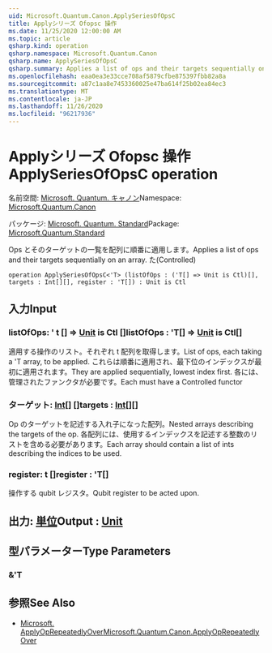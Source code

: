 ```yaml
---
uid: Microsoft.Quantum.Canon.ApplySeriesOfOpsC
title: Applyシリーズ Ofopsc 操作
ms.date: 11/25/2020 12:00:00 AM
ms.topic: article
qsharp.kind: operation
qsharp.namespace: Microsoft.Quantum.Canon
qsharp.name: ApplySeriesOfOpsC
qsharp.summary: Applies a list of ops and their targets sequentially on an array. (Controlled)
ms.openlocfilehash: eaa0ea3e33cce708af5879cfbe875397fbb82a8a
ms.sourcegitcommit: a87c1aa8e7453360025e47ba614f25b02ea84ec3
ms.translationtype: MT
ms.contentlocale: ja-JP
ms.lasthandoff: 11/26/2020
ms.locfileid: "96217936"
---
```

# <a name="applyseriesofopsc-operation"></a><span data-ttu-id="6e1e9-102">Applyシリーズ Ofopsc 操作</span><span class="sxs-lookup"><span data-stu-id="6e1e9-102">ApplySeriesOfOpsC operation</span></span>

<span data-ttu-id="6e1e9-103">名前空間: [Microsoft. Quantum. キャノン](xref:Microsoft.Quantum.Canon)</span><span class="sxs-lookup"><span data-stu-id="6e1e9-103">Namespace: [Microsoft.Quantum.Canon](xref:Microsoft.Quantum.Canon)</span></span>

<span data-ttu-id="6e1e9-104">パッケージ: [Microsoft. Quantum. Standard](https://nuget.org/packages/Microsoft.Quantum.Standard)</span><span class="sxs-lookup"><span data-stu-id="6e1e9-104">Package: [Microsoft.Quantum.Standard](https://nuget.org/packages/Microsoft.Quantum.Standard)</span></span>


<span data-ttu-id="6e1e9-105">Ops とそのターゲットの一覧を配列に順番に適用します。</span><span class="sxs-lookup"><span data-stu-id="6e1e9-105">Applies a list of ops and their targets sequentially on an array.</span></span> <span data-ttu-id="6e1e9-106">た</span><span class="sxs-lookup"><span data-stu-id="6e1e9-106">(Controlled)</span></span>

```qsharp
operation ApplySeriesOfOpsC<'T> (listOfOps : ('T[] => Unit is Ctl)[], targets : Int[][], register : 'T[]) : Unit is Ctl
```


## <a name="input"></a><span data-ttu-id="6e1e9-107">入力</span><span class="sxs-lookup"><span data-stu-id="6e1e9-107">Input</span></span>

### <a name="listofops--t--unit--is-ctl"></a><span data-ttu-id="6e1e9-108">listOfOps: ' t [] => [Unit](xref:microsoft.quantum.lang-ref.unit)  is Ctl []</span><span class="sxs-lookup"><span data-stu-id="6e1e9-108">listOfOps : 'T[] => [Unit](xref:microsoft.quantum.lang-ref.unit)  is Ctl[]</span></span>

<span data-ttu-id="6e1e9-109">適用する操作のリスト。それぞれ t 配列を取得します。</span><span class="sxs-lookup"><span data-stu-id="6e1e9-109">List of ops, each taking a 'T array, to be applied.</span></span> <span data-ttu-id="6e1e9-110">これらは順番に適用され、最下位のインデックスが最初に適用されます。</span><span class="sxs-lookup"><span data-stu-id="6e1e9-110">They are applied sequentially, lowest index first.</span></span>
<span data-ttu-id="6e1e9-111">各には、管理されたファンクタが必要です。</span><span class="sxs-lookup"><span data-stu-id="6e1e9-111">Each must have a Controlled functor</span></span>


### <a name="targets--int"></a><span data-ttu-id="6e1e9-112">ターゲット: [Int](xref:microsoft.quantum.lang-ref.int)[] []</span><span class="sxs-lookup"><span data-stu-id="6e1e9-112">targets : [Int](xref:microsoft.quantum.lang-ref.int)[][]</span></span>

<span data-ttu-id="6e1e9-113">Op のターゲットを記述する入れ子になった配列。</span><span class="sxs-lookup"><span data-stu-id="6e1e9-113">Nested arrays describing the targets of the op.</span></span> <span data-ttu-id="6e1e9-114">各配列には、使用するインデックスを記述する整数のリストを含める必要があります。</span><span class="sxs-lookup"><span data-stu-id="6e1e9-114">Each array should contain a list of ints describing the indices to be used.</span></span>


### <a name="register--t"></a><span data-ttu-id="6e1e9-115">register: t []</span><span class="sxs-lookup"><span data-stu-id="6e1e9-115">register : 'T[]</span></span>

<span data-ttu-id="6e1e9-116">操作する qubit レジスタ。</span><span class="sxs-lookup"><span data-stu-id="6e1e9-116">Qubit register to be acted upon.</span></span>



## <a name="output--unit"></a><span data-ttu-id="6e1e9-117">出力: [単位](xref:microsoft.quantum.lang-ref.unit)</span><span class="sxs-lookup"><span data-stu-id="6e1e9-117">Output : [Unit](xref:microsoft.quantum.lang-ref.unit)</span></span>



## <a name="type-parameters"></a><span data-ttu-id="6e1e9-118">型パラメーター</span><span class="sxs-lookup"><span data-stu-id="6e1e9-118">Type Parameters</span></span>

### <a name="t"></a><span data-ttu-id="6e1e9-119">&</span><span class="sxs-lookup"><span data-stu-id="6e1e9-119">'T</span></span>



## <a name="see-also"></a><span data-ttu-id="6e1e9-120">参照</span><span class="sxs-lookup"><span data-stu-id="6e1e9-120">See Also</span></span>

- [<span data-ttu-id="6e1e9-121">Microsoft. ApplyOpRepeatedlyOver</span><span class="sxs-lookup"><span data-stu-id="6e1e9-121">Microsoft.Quantum.Canon.ApplyOpRepeatedlyOver</span></span>](xref:Microsoft.Quantum.Canon.ApplyOpRepeatedlyOver)
